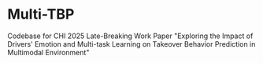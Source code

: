 # Multi-TBP
Codebase for CHI 2025 Late-Breaking Work Paper "Exploring the Impact of Drivers' Emotion and Multi-task Learning on Takeover Behavior Prediction in Multimodal Environment"
